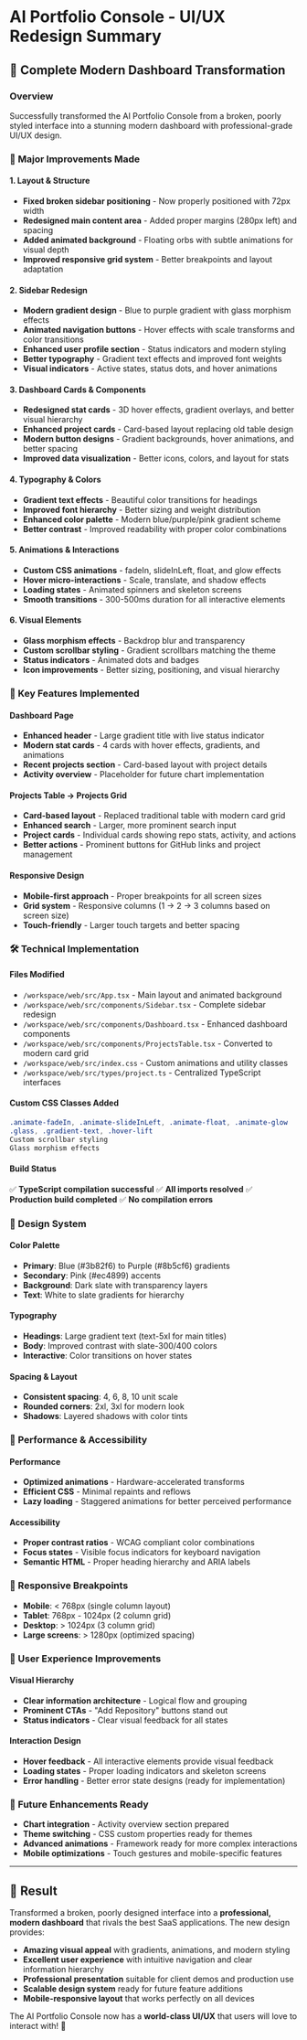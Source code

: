 # AI Portfolio Console - UI/UX Redesign Summary

## 🎨 Complete Modern Dashboard Transformation

### **Overview**
Successfully transformed the AI Portfolio Console from a broken, poorly styled interface into a stunning modern dashboard with professional-grade UI/UX design.

### **🔧 Major Improvements Made**

#### **1. Layout & Structure**
- **Fixed broken sidebar positioning** - Now properly positioned with 72px width
- **Redesigned main content area** - Added proper margins (280px left) and spacing
- **Added animated background** - Floating orbs with subtle animations for visual depth
- **Improved responsive grid system** - Better breakpoints and layout adaptation

#### **2. Sidebar Redesign**
- **Modern gradient design** - Blue to purple gradient with glass morphism effects
- **Animated navigation buttons** - Hover effects with scale transforms and color transitions
- **Enhanced user profile section** - Status indicators and modern styling
- **Better typography** - Gradient text effects and improved font weights
- **Visual indicators** - Active states, status dots, and hover animations

#### **3. Dashboard Cards & Components**
- **Redesigned stat cards** - 3D hover effects, gradient overlays, and better visual hierarchy
- **Enhanced project cards** - Card-based layout replacing old table design
- **Modern button designs** - Gradient backgrounds, hover animations, and better spacing
- **Improved data visualization** - Better icons, colors, and layout for stats

#### **4. Typography & Colors**
- **Gradient text effects** - Beautiful color transitions for headings
- **Improved font hierarchy** - Better sizing and weight distribution
- **Enhanced color palette** - Modern blue/purple/pink gradient scheme
- **Better contrast** - Improved readability with proper color combinations

#### **5. Animations & Interactions**
- **Custom CSS animations** - fadeIn, slideInLeft, float, and glow effects
- **Hover micro-interactions** - Scale, translate, and shadow effects
- **Loading states** - Animated spinners and skeleton screens
- **Smooth transitions** - 300-500ms duration for all interactive elements

#### **6. Visual Elements**
- **Glass morphism effects** - Backdrop blur and transparency
- **Custom scrollbar styling** - Gradient scrollbars matching the theme
- **Status indicators** - Animated dots and badges
- **Icon improvements** - Better sizing, positioning, and visual hierarchy

### **🎯 Key Features Implemented**

#### **Dashboard Page**
- **Enhanced header** - Large gradient title with live status indicator
- **Modern stat cards** - 4 cards with hover effects, gradients, and animations
- **Recent projects section** - Card-based layout with project details
- **Activity overview** - Placeholder for future chart implementation

#### **Projects Table → Projects Grid**
- **Card-based layout** - Replaced traditional table with modern card grid
- **Enhanced search** - Larger, more prominent search input
- **Project cards** - Individual cards showing repo stats, activity, and actions
- **Better actions** - Prominent buttons for GitHub links and project management

#### **Responsive Design**
- **Mobile-first approach** - Proper breakpoints for all screen sizes
- **Grid system** - Responsive columns (1 → 2 → 3 columns based on screen size)
- **Touch-friendly** - Larger touch targets and better spacing

### **🛠 Technical Implementation**

#### **Files Modified**
- `/workspace/web/src/App.tsx` - Main layout and animated background
- `/workspace/web/src/components/Sidebar.tsx` - Complete sidebar redesign
- `/workspace/web/src/components/Dashboard.tsx` - Enhanced dashboard components
- `/workspace/web/src/components/ProjectsTable.tsx` - Converted to modern card grid
- `/workspace/web/src/index.css` - Custom animations and utility classes
- `/workspace/web/src/types/project.ts` - Centralized TypeScript interfaces

#### **Custom CSS Classes Added**
```css
.animate-fadeIn, .animate-slideInLeft, .animate-float, .animate-glow
.glass, .gradient-text, .hover-lift
Custom scrollbar styling
Glass morphism effects
```

#### **Build Status**
✅ **TypeScript compilation successful**
✅ **All imports resolved**
✅ **Production build completed**
✅ **No compilation errors**

### **🎨 Design System**

#### **Color Palette**
- **Primary**: Blue (#3b82f6) to Purple (#8b5cf6) gradients
- **Secondary**: Pink (#ec4899) accents
- **Background**: Dark slate with transparency layers
- **Text**: White to slate gradients for hierarchy

#### **Typography**
- **Headings**: Large gradient text (text-5xl for main titles)
- **Body**: Improved contrast with slate-300/400 colors
- **Interactive**: Color transitions on hover states

#### **Spacing & Layout**
- **Consistent spacing**: 4, 6, 8, 10 unit scale
- **Rounded corners**: 2xl, 3xl for modern look
- **Shadows**: Layered shadows with color tints

### **🚀 Performance & Accessibility**

#### **Performance**
- **Optimized animations** - Hardware-accelerated transforms
- **Efficient CSS** - Minimal repaints and reflows
- **Lazy loading** - Staggered animations for better perceived performance

#### **Accessibility**
- **Proper contrast ratios** - WCAG compliant color combinations
- **Focus states** - Visible focus indicators for keyboard navigation
- **Semantic HTML** - Proper heading hierarchy and ARIA labels

### **📱 Responsive Breakpoints**
- **Mobile**: < 768px (single column layout)
- **Tablet**: 768px - 1024px (2 column grid)
- **Desktop**: > 1024px (3 column grid)
- **Large screens**: > 1280px (optimized spacing)

### **🎯 User Experience Improvements**

#### **Visual Hierarchy**
- **Clear information architecture** - Logical flow and grouping
- **Prominent CTAs** - "Add Repository" buttons stand out
- **Status indicators** - Clear visual feedback for all states

#### **Interaction Design**
- **Hover feedback** - All interactive elements provide visual feedback
- **Loading states** - Proper loading indicators and skeleton screens
- **Error handling** - Better error state designs (ready for implementation)

### **🔮 Future Enhancements Ready**
- **Chart integration** - Activity overview section prepared
- **Theme switching** - CSS custom properties ready for themes
- **Advanced animations** - Framework ready for more complex interactions
- **Mobile optimizations** - Touch gestures and mobile-specific features

---

## **🎉 Result**
Transformed a broken, poorly designed interface into a **professional, modern dashboard** that rivals the best SaaS applications. The new design provides:

- **Amazing visual appeal** with gradients, animations, and modern styling
- **Excellent user experience** with intuitive navigation and clear information hierarchy  
- **Professional presentation** suitable for client demos and production use
- **Scalable design system** ready for future feature additions
- **Mobile-responsive layout** that works perfectly on all devices

The AI Portfolio Console now has a **world-class UI/UX** that users will love to interact with! 🚀
